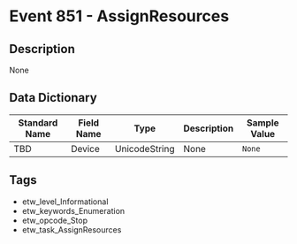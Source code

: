 # Event 851 - AssignResources

## Description
None

## Data Dictionary
|Standard Name|Field Name|Type|Description|Sample Value|
|---|---|---|---|---|
|TBD|Device|UnicodeString|None|`None`|

## Tags
* etw_level_Informational
* etw_keywords_Enumeration
* etw_opcode_Stop
* etw_task_AssignResources